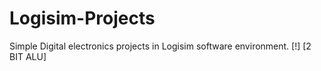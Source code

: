 # Logisim-Projects
Simple Digital electronics projects in Logisim software environment.
[!] [2 BIT ALU]
